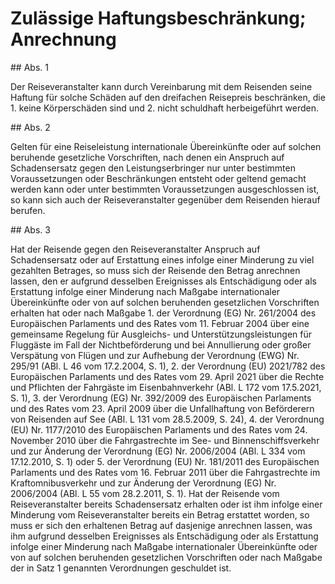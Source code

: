 # Zulässige Haftungsbeschränkung; Anrechnung



\#\# Abs. 1

 Der Reiseveranstalter kann durch Vereinbarung mit dem Reisenden seine Haftung für solche Schäden auf den dreifachen Reisepreis beschränken, die  1\.
 keine Körperschäden sind und
 2\.
 nicht schuldhaft herbeigeführt werden.


\#\# Abs. 2

 Gelten für eine Reiseleistung internationale Übereinkünfte oder auf solchen beruhende gesetzliche Vorschriften, nach denen ein Anspruch auf Schadensersatz gegen den Leistungserbringer nur unter bestimmten Voraussetzungen oder Beschränkungen entsteht oder geltend gemacht werden kann oder unter bestimmten Voraussetzungen ausgeschlossen ist, so kann sich auch der Reiseveranstalter gegenüber dem Reisenden hierauf berufen.

\#\# Abs. 3

 Hat der Reisende gegen den Reiseveranstalter Anspruch auf Schadensersatz oder auf Erstattung eines infolge einer Minderung zu viel gezahlten Betrages, so muss sich der Reisende den Betrag anrechnen lassen, den er aufgrund desselben Ereignisses als Entschädigung oder als Erstattung infolge einer Minderung nach Maßgabe internationaler Übereinkünfte oder von auf solchen beruhenden gesetzlichen Vorschriften erhalten hat oder nach Maßgabe  1\.
 der Verordnung (EG) Nr. 261/2004 des Europäischen Parlaments und des Rates vom 11\. Februar 2004 über eine gemeinsame Regelung für Ausgleichs\- und Unterstützungsleistungen für Fluggäste im Fall der Nichtbeförderung und bei Annullierung oder großer Verspätung von Flügen und zur Aufhebung der Verordnung (EWG) Nr. 295/91 (ABl. L 46 vom 17\.2\.2004, S. 1\),
 2\.
 der Verordnung (EU) 2021/782 des Europäischen Parlaments und des Rates vom 29\. April 2021 über die Rechte und Pflichten der Fahrgäste im Eisenbahnverkehr (ABl. L 172 vom 17\.5\.2021, S. 1\),
 3\.
 der Verordnung (EG) Nr. 392/2009 des Europäischen Parlaments und des Rates vom 23\. April 2009 über die Unfallhaftung von Beförderern von Reisenden auf See (ABl. L 131 vom 28\.5\.2009, S. 24\),
 4\.
 der Verordnung (EU) Nr. 1177/2010 des Europäischen Parlaments und des Rates vom 24\. November 2010 über die Fahrgastrechte im See\- und Binnenschiffsverkehr und zur Änderung der Verordnung (EG) Nr. 2006/2004 (ABl. L 334 vom 17\.12\.2010, S. 1\) oder
 5\.
 der Verordnung (EU) Nr. 181/2011 des Europäischen Parlaments und des Rates vom 16\. Februar 2011 über die Fahrgastrechte im Kraftomnibusverkehr und zur Änderung der Verordnung (EG) Nr. 2006/2004 (ABl. L 55 vom 28\.2\.2011, S. 1\).
Hat der Reisende vom Reiseveranstalter bereits Schadensersatz erhalten oder ist ihm infolge einer Minderung vom Reiseveranstalter bereits ein Betrag erstattet worden, so muss er sich den erhaltenen Betrag auf dasjenige anrechnen lassen, was ihm aufgrund desselben Ereignisses als Entschädigung oder als Erstattung infolge einer Minderung nach Maßgabe internationaler Übereinkünfte oder von auf solchen beruhenden gesetzlichen Vorschriften oder nach Maßgabe der in Satz 1 genannten Verordnungen geschuldet ist. 

